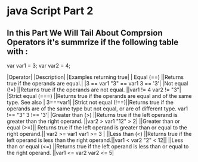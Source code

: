 # java Script Part 2
## In this Part We Will Tail About Comprsion Operators it's summrize if the following table with :
var var1 = 3;
var var2 = 4;



|Operator|       	   |Description|                            	 |Examples returning true|
| Equal (==)            ||Returns true if the operands are equal.|	 |3 == var1  "3" == var1  3 == '3'|
|Not equal (!=)        ||Returns true if the operands are not equal.	           ||var1 != 4 var2 != "3"|
|Strict equal (===)	   ||Returns true if the operands are equal and of the same type. See also | 3===var1|
|Strict not equal (!==)||Returns true if the operands are of the same type but not equal, or are of different type.                                                                  	var1 !== "3" 3 !== '3'|
|Greater than (>)	||Returns true if the left operand is greater than the right operand.	||var2 > var1
"12" > 2|
||Greater than or equal (>=)||	Returns true if the left operand is greater than or equal to the right operand.||	var2 >= var1 var1 >= 3 |
||Less than (<)	||Returns true if the left operand is less than the right operand.||var1 < var2
"2" < 12||
||Less than or equal (<=)	||Returns true if the left operand is less than or equal to the right operand.	||var1 <= var2 var2 <= 5|

